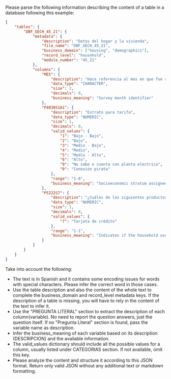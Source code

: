Please parse the following information describing the content of a table in a database following this example:

```json
{
    "tables": {
        "DBF_GECH_45_21": {
            "metadata": {
                "description": "Datos del hogar y la vivienda",
                "file_name": "DBF_GECH_45_21",
                "business_domain": ["housing", "demographics"],
                "record_level": "household",
                "module_number": "45_21"
            },
            "columns": {
                "MES": {
                    "description": "Hace referencia al mes en que fue recolectada la informaciÃ³n de la encuesta.",
                    "data_type": "CHARACTER",
                    "size": 2,
                    "decimals": 0,
                    "business_meaning": "Survey month identifier"
                },
                "P4030S1A1": {
                    "description": "Estrato para tarifa",
                    "data_type": "NUMERIC",
                    "size": 1,
                    "decimals": 0,
                    "valid_values": {
                        "1": "Bajo - Bajo",
                        "2": "Bajo",
                        "3": "Medio - Bajo",
                        "4": "Medio",
                        "5": "Medio - Alto",
                        "6": "Alto",
                        "9": "No sabe o cuenta con planta electrica",
                        "0": "Conexión pirata"
                    },
                    "range": "1-8",
                    "business_meaning": "Socioeconomic stratum assigned for electricity billing, used to classify households."
                },
                "P5222S7": {
                    "description": "¿Cuáles de los siguientes productos financieros utiliza usted o algún miembro del hogar actualmente?",
                    "data_type": "NUMERIC",
                    "size": 1,
                    "decimals": 0,
                    "valid_values": {
                        "7": "Tarjeta de crédito"
                    },
                    "range": "1-1",
                    "business_meaning": "Indicates if the household uses credit cards as a financial product."
                }
            }
        }
    }
}
```

Take into account the following:
- The text is in Spanish and it contains some encoding issues for words with special characters. Please infer the correct word in those cases. 
- Use the table description and also the content of the whole text to complete the business_domain and record_level metadata keys. If the 
description of a table is missing, you will have to rely in the content of the text to infer it.
- Use the "PREGUNTA LITERAL" section to extract the description of each column(variable). No need to report the question answers, just the question itself.
If no "Pregunta Literal" section is found, pass the variable name as description.
- Infer the business_meaning of each variable based on its description (DESCRIPCION) and the available information.
- The valid_values dictionary should include all the possible values for a column, usually listed under CATEGORIAS section. If not available, omit this key.
- Please analyze the content and structure it according to this JSON format. Return only valid JSON without any additional text or markdown formatting.